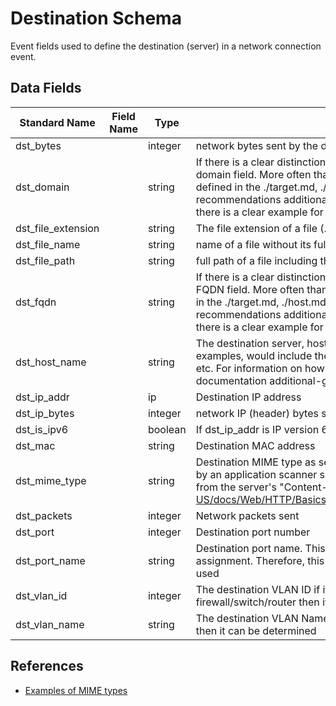 # Destination Schema
Event fields used to define the destination (server) in a network connection event.

## Data Fields
|Standard Name|Field Name|Type|Description|Sample Value|
|---|---|---|---|---|
|dst_bytes||integer|network bytes sent by the dst_ip_addr|100|
|dst_domain||string|If there is a clear distinction of the domain VS hostname VS FQDN this is the domain field. More often than not this should NOT be used and should be defined in the ./target.md, ./host.md, or ./user.md. However, you may follow the recommendations additional-guidelines/domain_or_hostname_or_fqdn.md if there is a clear example for this|bigwheel.corporation.local|
|dst_file_extension||string|The file extension of a file (.txt, .exe, etc)|exe|
|dst_file_name||string|name of a file without its full path|a.exe|
|dst_file_path||string|full path of a file including the name of the file|C:\users\wardog\z.exe|
|dst_fqdn||string|If there is a clear distinction of the domain VS hostname VS FQDN this is the FQDN field. More often than not this should NOT be used and should be defined in the ./target.md, ./host.md, or ./user.md. However, you may follow the recommendations additional-guidelines/domain_or_hostname_or_fqdn.md if there is a clear example for this|bob-berto-pc.bigwheel.corporation.local|
|dst_host_name||string|The destination server, host, hostname, domain, or domain name. Some examples, would include the TLS server name, HTTP Host, DNS Query Name, etc. For information on how to define and use this field refer to the documentation additional-guidelines/domain_or_hostname_or_fqdn.md|www.google.com|
|dst_ip_addr||ip|Destination IP address|8.8.8.8|
|dst_ip_bytes||integer|network IP (header) bytes sent by the dst_ip_addr|104|
|dst_is_ipv6||boolean|If dst_ip_addr is IP version 6|false|
|dst_mac||string|Destination MAC address|a9:68:82:28:c4:6d|
|dst_mime_type||string|Destination MIME type as seen in (layer 7) application layer details or as defined by an application scanner such as an anti-virus/EDR. For HTTP this is usually from the server's "Content-Type" header. https://developer.mozilla.org/en-US/docs/Web/HTTP/Basics_of_HTTP/MIME_types/Complete_list_of_MIME_types|application/pdf|
|dst_packets||integer|Network packets sent|5|
|dst_port||integer|Destination port number|138|
|dst_port_name||string|Destination port name. This is usually determined by IANA common port assignment. Therefore, this means its a guess and NOT the actual the application used|netbios-dgm|
|dst_vlan_id||integer|The destination VLAN ID if it can be determined. Most commonly if from a firewall/switch/router then it can be determined|1000|
|dst_vlan_name||string|The destination VLAN Name. Most commonly if from a firewall/switch/router then it can be determined|untrust-dmz|

## References
* [Examples of MIME types](https://developer.mozilla.org/en-US/docs/Web/HTTP/Basics_of_HTTP/MIME_types/Complete_list_of_MIME_types)
